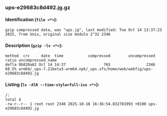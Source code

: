 ### ups-e29683c8d492.jg.gz
#### Identification (`file <*>`):
```
gzip compressed data, was "ups.jg", last modified: Tue Oct 14 13:37:23 2025, from Unix, original size modulo 2^32 2346
```
#### Description (`gzip -lv <*>`):
```
method  crc     date  time           compressed        uncompressed  ratio uncompressed_name
defla 9b820a62 Oct 14 14:37                 765                2346  68.5% arm64/_ups-7.21beta3-arm64.npk/_ups.sfs/home/web/webfig/ups-e29683c8d492.jg
```
#### Listing (`ls -AlR --time-style=full-iso <*>`):
```
/:
total 4
-rw-r--r-- 1 root root 2346 2025-10-16 16:36:54.832781993 +0100 ups-e29683c8d492.jg
```

